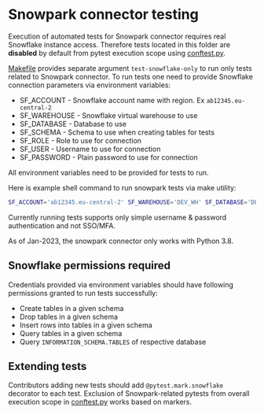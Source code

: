 # Snowpark connector testing

Execution of automated tests for Snowpark connector requires real Snowflake instance access. Therefore tests located in this folder are **disabled** by default from pytest execution scope using [conftest.py](conftest.py).

[Makefile](/Makefile) provides separate argument ``test-snowflake-only`` to run only tests related to Snowpark connector. To run tests one need to provide Snowflake connection parameters via environment variables:
* SF_ACCOUNT - Snowflake account name with region. Ex `ab12345.eu-central-2`
* SF_WAREHOUSE - Snowflake virtual warehouse to use
* SF_DATABASE - Database to use
* SF_SCHEMA - Schema to use when creating tables for tests
* SF_ROLE - Role to use for connection
* SF_USER - Username to use for connection
* SF_PASSWORD - Plain password to use for connection

All environment variables need to be provided for tests to run.

Here is example shell command to run snowpark tests via make utility:
```bash
SF_ACCOUNT='ab12345.eu-central-2' SF_WAREHOUSE='DEV_WH' SF_DATABASE='DEV_DB' SF_ROLE='DEV_ROLE' SF_USER='DEV_USER' SF_SCHEMA='DATA' SF_PASSWORD='supersecret' make test-snowflake-only
```

Currently running tests supports only simple username & password authentication and not SSO/MFA.

As of Jan-2023, the snowpark connector only works with Python 3.8.

## Snowflake permissions required
Credentials provided via environment variables should have following permissions granted to run tests successfully:
* Create tables in a given schema
* Drop tables in a given schema
* Insert rows into tables in a given schema
* Query tables in a given schema
* Query `INFORMATION_SCHEMA.TABLES` of respective database

## Extending tests
Contributors adding new tests should add `@pytest.mark.snowflake` decorator to each test. Exclusion of Snowpark-related pytests from overall execution scope in [conftest.py](conftest.py) works based on markers.
